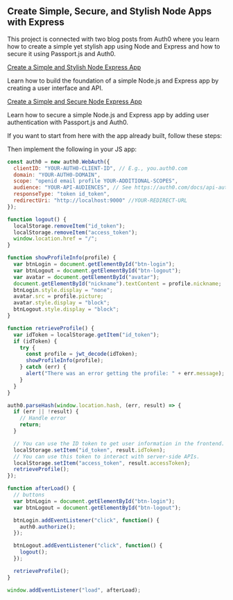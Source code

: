 ## Create Simple, Secure, and Stylish Node Apps with Express

This project is connected with two blog posts from Auth0 where you learn how to create a simple yet stylish app using Node and Express and how to secure it using Passport.js and Auth0.

[Create a Simple and Stylish Node Express App](https://auth0.com/blog/create-a-simple-and-stylish-node-express-app/)

Learn how to build the foundation of a simple Node.js and Express app by creating a user interface and API.

[Create a Simple and Secure Node Express App](https://auth0.com/blog/create-a-simple-and-secure-node-express-app/)

Learn how to secure a simple Node.js and Express app by adding user authentication with Passport.js and Auth0.

If you want to start from here with the app already built, follow these steps:



Then implement the following in your JS app:

```js
const auth0 = new auth0.WebAuth({
  clientID: "YOUR-AUTH0-CLIENT-ID", // E.g., you.auth0.com
  domain: "YOUR-AUTH0-DOMAIN",
  scope: "openid email profile YOUR-ADDITIONAL-SCOPES",
  audience: "YOUR-API-AUDIENCES", // See https://auth0.com/docs/api-auth
  responseType: "token id_token",
  redirectUri: "http://localhost:9000" //YOUR-REDIRECT-URL
});

function logout() {
  localStorage.removeItem("id_token");
  localStorage.removeItem("access_token");
  window.location.href = "/";
}

function showProfileInfo(profile) {
  var btnLogin = document.getElementById("btn-login");
  var btnLogout = document.getElementById("btn-logout");
  var avatar = document.getElementById("avatar");
  document.getElementById("nickname").textContent = profile.nickname;
  btnLogin.style.display = "none";
  avatar.src = profile.picture;
  avatar.style.display = "block";
  btnLogout.style.display = "block";
}

function retrieveProfile() {
  var idToken = localStorage.getItem("id_token");
  if (idToken) {
    try {
      const profile = jwt_decode(idToken);
      showProfileInfo(profile);
    } catch (err) {
      alert("There was an error getting the profile: " + err.message);
    }
  }
}

auth0.parseHash(window.location.hash, (err, result) => {
  if (err || !result) {
    // Handle error
    return;
  }

  // You can use the ID token to get user information in the frontend.
  localStorage.setItem("id_token", result.idToken);
  // You can use this token to interact with server-side APIs.
  localStorage.setItem("access_token", result.accessToken);
  retrieveProfile();
});

function afterLoad() {
  // buttons
  var btnLogin = document.getElementById("btn-login");
  var btnLogout = document.getElementById("btn-logout");

  btnLogin.addEventListener("click", function() {
    auth0.authorize();
  });

  btnLogout.addEventListener("click", function() {
    logout();
  });

  retrieveProfile();
}

window.addEventListener("load", afterLoad);
```

